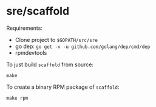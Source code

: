 sre/scaffold
============

Requirements:
- Clone project to `$GOPATH/src/sre`
- go dep: `go get -v -u github.com/golang/dep/cmd/dep`
- rpmdevtools

To just build `scaffold` from source:

```
make
```

To create a binary RPM package of `scaffold`:
```
make rpm
```
